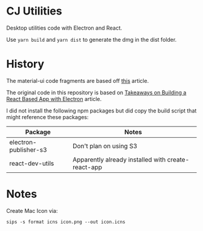 # CJ Utilities

Desktop utilities code with Electron and React.

Use `yarn build` and `yarn dist` to generate the dmg in the dist folder.

# History

The material-ui code fragments are based off
[this](https://medium.com/codingthesmartway-com-blog/getting-started-with-material-ui-for-react-material-design-for-react-364b2688b555)
article.

The original code in this repository is based on
[Takeaways on Building a React Based App with Electron](https://hackernoon.com/publishing-a-react-based-app-with-electron-and-nodejs-f5ec44169366)
article.

I did not install the following npm packages but did copy the
build script that might reference these packages:

| Package               | Notes                                              |
| --------------------- | -------------------------------------------------- |
| electron-publisher-s3 | Don't plan on using S3                             |
| react-dev-utils       | Apparently already installed with create-react-app |

# Notes

Create Mac Icon via:

```
sips -s format icns icon.png --out icon.icns
```

